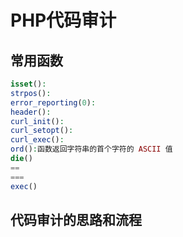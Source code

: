 # PHP代码审计

## 常用函数

 ```php
isset():
strpos():
error_reporting(0):
header():
curl_init():
curl_setopt():
curl_exec():
ord():函数返回字符串的首个字符的 ASCII 值
die()
==
===
exec()
 ```









## 代码审计的思路和流程

